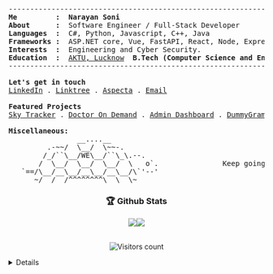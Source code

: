 <!--<p align="center">
  <img src="https://github.com/narayan954/narayan954/blob/main/gitartwork.svg" alt="gitartwork">
</p> -->
<pre>
---------------------------------------------------------------------------------------------------
<b>Me         :</b>  <b>Narayan Soni</b>
<b>About      :</b>  Software Engineer / Full-Stack Developer
<b>Languages  :</b>  C#, Python, Javascript, C++, Java
<b>Frameworks :</b>  ASP.NET core, Vue, FastAPI, React, Node, Express, Entity, Mongoose and Spring
<b>Interests  :</b>  Engineering and Cyber Security.
<b>Education  :</b>  <a href="https://aktu.ac.in/">AKTU, Lucknow</a> <b> B.Tech (Computer Science and Engineering) (2024 passout)</b>
---------------------------------------------------------------------------------------------------

<b>Let's get in touch</b>
<a href="https://linkedin.com/in/narayan-soni/">LinkedIn</a> . <a href="https://linktr.ee/narayan_soni">Linktree</a> . <a href="https://aspecta.ai/u/narayan954">Aspecta</a> . <a href="mailto:narayansoniwork@gmail.com">Email</a>

<b>Featured Projects</b>
<a href="https://github.com/harshbh040701/Aerothon-6.0">Sky Tracker<a> . <a href="http://dr-on-demand.vercel.app/">Doctor On Demand<a> . <a href="https://react-admin-dashboard-live.netlify.app/">Admin Dashboard</a> . <a href="https://narayan954.github.io/dummygram/">DummyGram<a> . <a href="https://resume-builder-reactjs.web.app/">ResumeBuilder<a> 

<b>Miscellaneous:</b>
                __....__
         .-~~/  \__/  \~~-.                                                      _______
        /_/``\__/WE\__/``\_\.--.                                                |FINISH |           
       /  \__/  \__/  \__/  \   o`.               Keep going                    |_______|
   `==/\__/__\__/__\__/__\__/\`'--'                                             |
      ~/__/__/^^^^^^^^\__\__\~ _________________________________________________|
</pre>
<!-- <p align="center">
<a href="https://github.com/anuraghazra/github-readme-stats">
  <img align="center" width="49%" src="https://github-readme-stats.vercel.app/api?&count_private=true&include_all_commits=true&username=narayan954&theme=shades-of-purple&custom_title=My+Stats&hide_border=true" />
</a><a href="https://github-readme-streak-stats.herokuapp.com">
  <img align="center" width="49%" src="https://github-readme-streak-stats.herokuapp.com/?user=narayan954&count_private=true&include_all_commits=true&theme=shades-of-purple&hide_border=true" />
</a>
</p> -->


<h3 align="center">🏆 Github Stats</h3>   
<div align="center">
<img src="https://github-readme-stats.vercel.app/api?&count_private=true&include_all_commits=true&username=narayan954&theme=tokyonight&hide_border=true&border_radius=50" height="160px" align="center" /><img src="https://streak-stats.demolab.com?user=narayan954&theme=tokyonight&hide_border=true&border_radius=50" height="160px" align="center" />
</div>

<!-- <h3 align="center">🏆 Github Stats</h3>   
<div align="center">
<img src="https://streak-stats.demolab.com?user=narayan954&theme=tokyonight&hide_border=true&border_radius=50" align="center" />
</div> -->
<br>
<p align="center">  
  <img src="https://komarev.com/ghpvc/?username=narayan954" alt="Visitors count" />
</p>

<details closed>

<p align="center">
  <img src="https://github.com/narayan954/narayan954/blob/main/github-metrics.svg" alt="metrics">
</p>


<p align="center">
  <img src="https://github.com/narayan954/narayan954/blob/output/github-contribution-grid-snake.svg" alt="snake">
</p>

<p align="center">Nothing much, just a snake feeding on my contributions graph :P</p>

</details>
<!--
![Github Activity Graph](https://shielded-anchorage-29152.herokuapp.com//graph?username=narayan954&theme=react-dark)

<p align="center"> 
  Visitors count:<br>
  <img src="https://profile-counter.glitch.me/narayan954/count.svg" />
</p>

![Waves](./assets/bottom-header.svg)
-->
